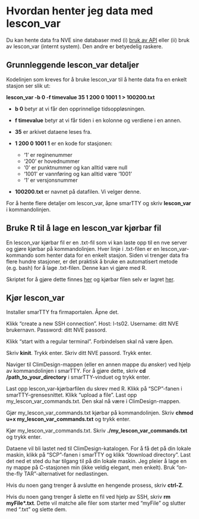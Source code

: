 Hvordan henter jeg data med lescon_var
================

Du kan hente data fra NVE sine databaser med (i) [bruk av
API](https://hydapi.nve.no/UserDocumentation/#gettingstarted) eller (ii)
bruk av lescon_var (internt system). Den andre er betyedelig raskere.

## Grunnleggende lescon_var detaljer

Kodelinjen som kreves for å bruke lescon_var til å hente data fra en
enkelt stasjon ser slik ut:

**lescon_var -b 0 -f timevalue 35 1 200 0 1001 1 \> 100200.txt**

- **b 0** betyr at vi får den opprinnelige tidsoppløsningen.

- **f timevalue** betyr at vi får tiden i en kolonne og verdiene i en
  annen.

- **35** er arkivet dataene leses fra.

- **1 200 0 1001 1** er en kode for stasjonen:

  - ‘1’ er reginenummer
  - ‘200’ er hovednummer
  - ‘0’ er punktnummer og kan alltid være null
  - ‘1001’ er vannføring og kan alltid være ‘1001’
  - ‘1’ er versjonsnummer

- **100200.txt** er navnet på datafilen. Vi velger denne.

For å hente flere detaljer om lescon_var, åpne smarTTY og skriv
**lescon_var** i kommandolinjen.

## Bruke R til å lage en lescon_var kjørbar fil

En lescon_var kjørbar fil er en .txt-fil som vi kan laste opp til en nve
server og gjøre kjørbar på kommandolinjen. Hver linje i .txt-filen er en
lescon_var-kommando som henter data for en enkelt stasjon. Siden vi
trenger data fra flere hundre stasjoner, er det praktisk å bruke en
automatisert metode (e.g. bash) for å lage .txt-filen. Denne kan vi
gjøre med R.

Skriptet for å gjøre dette finnes [her](/code/scripts/data-creation/) og kjørbar filen selv er
lagret [her](/data/raw-data/).

## Kjør lescon_var

Installer smarTTY fra firmaportalen. Åpne det.

Klikk “create a new SSH connection”. Host: l-ts02. Username: ditt NVE
brukernavn. Password: ditt NVE passord.

Klikk “start with a regular terminal”. Forbindelsen skal nå være åpen.

Skriv **kinit**. Trykk enter. Skriv ditt NVE passord. Trykk enter.

Naviger til ClimDesign-mappen (eller en annen mappe du ønsker) ved hjelp
av kommandolinjen i smarTTY. For å gjøre dette, skriv **cd
/path_to_your_directory** i smarTTY-vinduet og trykk enter.

Last opp lescon_var-kjørbarfilen du skrev med R. Klikk på “SCP”-fanen i
smarTTY-grensesnittet. Klikk “upload a file”. Last opp
my_lescon_var_commands.txt. Den skal nå være i ClimDesign-mappen.

Gjør my_lescon_var_commands.txt kjørbar på kommandolinjen. Skriv **chmod
u+x my_lescon_var_commands.txt** og trykk enter.

Kjør my_lescon_var_commands.txt. Skriv **./my_lescon_var_commands.txt**
og trykk enter.

Dataene vil bli lastet ned til ClimDesign-katalogen. For å få det på din
lokale maskin, klikk på “SCP”-fanen i smarTTY og klikk “download
directory”. Last det ned et sted du har tilgang til på din lokale
maskin. Jeg pleier å lage en ny mappe på C-stasjonen min (ikke veldig
elegant, men enkelt). Bruk “on-the-fly TAR”-alternativet for
nedlastingen.

Hvis du noen gang trenger å avslutte en hengende prosess, skriv
**ctrl-Z**.

Hvis du noen gang trenger å slette en fil ved hjelp av SSH, skriv **rm
myFile\*.txt**. Dette vil matche alle filer som starter med “myFile” og
slutter med “.txt” og slette dem.

